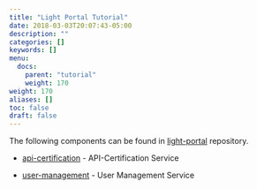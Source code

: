 ```yaml
---
title: "Light Portal Tutorial"
date: 2018-03-03T20:07:43-05:00
description: ""
categories: []
keywords: []
menu:
  docs:
    parent: "tutorial"
    weight: 170
weight: 170
aliases: []
toc: false
draft: false
---
```


The following components can be found in [light-portal][] repository.

* [api-certification][] - API-Certification Service

* [user-management][] - User Management Service


[light-portal]: https://github.com/networknt/light-portal
[api-certification]: /tutorial/portal/api-certification/
[user-management]: /tutorial/portal/user-management/
